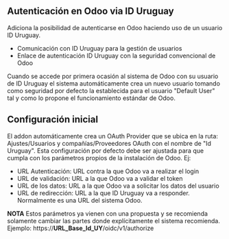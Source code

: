 Autenticación en Odoo via ID Uruguay
--------------------------

Adiciona la posibilidad de autenticarse en Odoo haciendo uso de un usuario ID Uruguay.

* Comunicación con ID Uruguay para la gestión de usuarios
* Enlace de autenticación ID Uruguay con la seguridad convencional de Odoo

Cuando se accede por primera ocasión al sistema de Odoo con su usuario de ID Uruguay
el sistema automáticamente crea un nuevo usuario tomando como seguridad por defecto la 
establecida para el usuario "Default User" tal y como lo propone el funcionamiento
estándar de Odoo.

Configuración inicial
--------------------------
El addon automáticamente crea un OAuth Provider que se ubica en la ruta:
Ajustes/Usuarios y compañías/Proveedores OAuth con el nombre de "Id Uruguay".
Esta configuración por defecto debe ser ajustada para que cumpla con los parámetros
propios de la instalación de Odoo.
Ej:

* URL Autenticación: URL contra la que Odoo va a realizar el login
* URL de validación: URL a la que Odoo va a validar el token
* URL de los datos: URL a la que Odoo va a solicitar los datos del usuario
* URL de redirección: URL a la que ID Uruguay va a responder. Normalmente es una URL del
sistema Odoo.
  
<b>NOTA</b>
Estos parámetros ya vienen con una propuesta y se recomienda solamente cambiar las partes
donde explícitamente el sistema recomienda. Ejemplo:
https://<b>URL_Base_Id_UY</b>/oidc/v1/authorize

